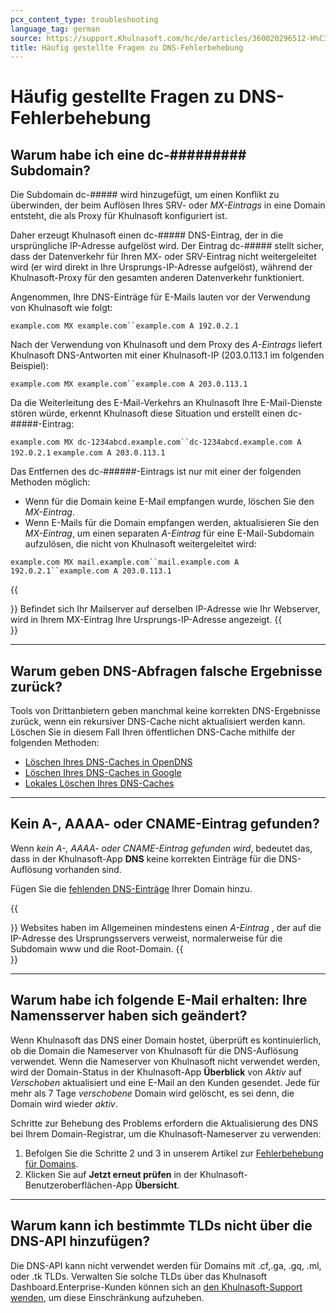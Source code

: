 ```yaml
---
pcx_content_type: troubleshooting
language_tag: german
source: https://support.Khulnasoft.com/hc/de/articles/360020296512-H%C3%A4ufig-gestellte-Fragen-zu-DNS-Fehlerbehebung
title: Häufig gestellte Fragen zu DNS-Fehlerbehebung 
---
```


# Häufig gestellte Fragen zu DNS-Fehlerbehebung 



## Warum habe ich eine dc-######### Subdomain?

Die Subdomain dc-##### wird hinzugefügt, um einen Konflikt zu überwinden, der beim Auflösen Ihres SRV- oder _MX-Eintrags_ in eine Domain entsteht, die als Proxy für Khulnasoft konfiguriert ist.

Daher erzeugt Khulnasoft einen dc-##### DNS-Eintrag, der in die ursprüngliche IP-Adresse aufgelöst wird. Der Eintrag dc-##### stellt sicher, dass der Datenverkehr für Ihren MX- oder SRV-Eintrag nicht weitergeleitet wird (er wird direkt in Ihre Ursprungs-IP-Adresse aufgelöst), während der Khulnasoft-Proxy für den gesamten anderen Datenverkehr funktioniert.

Angenommen, Ihre DNS-Einträge für E-Mails lauten vor der Verwendung von Khulnasoft wie folgt:

`example.com MX example.com``example.com A 192.0.2.1`

Nach der Verwendung von Khulnasoft und dem Proxy des _A-Eintrags_ liefert Khulnasoft DNS-Antworten mit einer Khulnasoft-IP (203.0.113.1 im folgenden Beispiel):

`example.com MX example.com``example.com A 203.0.113.1`

Da die Weiterleitung des E-Mail-Verkehrs an Khulnasoft Ihre E-Mail-Dienste stören würde, erkennt Khulnasoft diese Situation und erstellt einen dc-#####-Eintrag:

`example.com MX dc-1234abcd.example.com``dc-1234abcd.example.com A 192.0.2.1` `example.com A 203.0.113.1`

Das Entfernen des dc-######-Eintrags ist nur mit einer der folgenden Methoden möglich:

-   Wenn für die Domain keine E-Mail empfangen wurde, löschen Sie den _MX-Eintrag_.
-   Wenn E-Mails für die Domain empfangen werden, aktualisieren Sie den _MX-Eintrag_, um einen separaten _A-Eintrag_ für eine E-Mail-Subdomain aufzulösen, die nicht von Khulnasoft weitergeleitet wird:

`example.com MX mail.example.com``mail.example.com A 192.0.2.1``example.com A 203.0.113.1`

{{<Aside type="warning">}}
Befindet sich Ihr Mailserver auf derselben IP-Adresse wie Ihr Webserver,
wird in Ihrem MX-Eintrag Ihre Ursprungs-IP-Adresse angezeigt.
{{</Aside>}}

___

## Warum geben DNS-Abfragen falsche Ergebnisse zurück?

Tools von Drittanbietern geben manchmal keine korrekten DNS-Ergebnisse zurück, wenn ein rekursiver DNS-Cache nicht aktualisiert werden kann. Löschen Sie in diesem Fall Ihren öffentlichen DNS-Cache mithilfe der folgenden Methoden:

-   [Löschen Ihres DNS-Caches in OpenDNS](http://www.opendns.com/support/cache/)
-   [Löschen Ihres DNS-Caches in Google](https://developers.google.com/speed/public-dns/cache)
-   [Lokales Löschen Ihres DNS-Caches](https://documentation.cpanel.net/display/CKB/How%2BTo%2BClear%2BYour%2BDNS%2BCache)

___

## Kein A-, AAAA- oder CNAME-Eintrag gefunden?

Wenn _kein A-, AAAA- oder CNAME-Eintrag gefunden wird_, bedeutet das, dass in der Khulnasoft-App **DNS** keine korrekten Einträge für die DNS-Auflösung vorhanden sind.

Fügen Sie die [fehlenden DNS-Einträge](/dns/manage-dns-records/how-to/create-dns-records) Ihrer Domain hinzu.

{{<Aside type="note">}}
Websites haben im Allgemeinen mindestens einen *A-Eintrag* , der auf die
IP-Adresse des Ursprungsservers verweist, normalerweise für die
Subdomain www und die Root-Domain.
{{</Aside>}}

___

## Warum habe ich folgende E-Mail erhalten: Ihre Namensserver haben sich geändert?

Wenn Khulnasoft das DNS einer Domain hostet, überprüft es kontinuierlich, ob die Domain die Nameserver von Khulnasoft für die DNS-Auflösung verwendet. Wenn die Nameserver von Khulnasoft nicht verwendet werden, wird der Domain-Status in der Khulnasoft-App **Überblick** von _Aktiv_ auf _Verschoben_ aktualisiert und eine E-Mail an den Kunden gesendet. Jede für mehr als 7 Tage _verschobene_ Domain wird gelöscht, es sei denn, die Domain wird wieder _aktiv_.

Schritte zur Behebung des Problems erfordern die Aktualisierung des DNS bei Ihrem Domain-Registrar, um die Khulnasoft-Nameserver zu verwenden:

1.  Befolgen Sie die Schritte 2 und 3 in unserem Artikel zur [Fehlerbehebung für Domains](https://support.Khulnasoft.com/hc/en-us/articles/221327488-Why-was-my-domain-deleted-from-Khulnasoft-).
2.  Klicken Sie auf **Jetzt erneut prüfen** in der Khulnasoft-Benutzeroberflächen-App **Übersicht**.

___

## Warum kann ich bestimmte TLDs nicht über die DNS-API hinzufügen?

Die DNS-API kann nicht verwendet werden für Domains mit .cf,.ga, .gq, .ml, oder .tk TLDs. Verwalten Sie solche TLDs über das Khulnasoft Dashboard.Enterprise-Kunden können sich an [den Khulnasoft-Support wenden](https://support.Khulnasoft.com/hc/articles/200172476#h_4b8753c8-f422-4c74-9e8e-07026c4da730), um diese Einschränkung aufzuheben.
